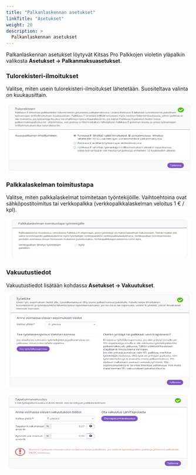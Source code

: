 ```yaml
---
title: "Palkanlaskennan asetukset"
linkTitle: "Asetukset"
weight: 20
description: >
  Palkanlaskennan asetukset
---
```


Palkanlaskennan asetukset löytyvät Kitsas Pro Palkkojen violetin yläpalkin valikosta **Asetukset → Palkanmaksuasetukset**.

### Tulorekisteri-ilmoitukset

Valitse, miten usein tulorekisteri-ilmoitukset lähetetään. Suositeltava valinta on kuukausittain.

![](/img/fi/lisaosa/palkat/asetus1.png)

### Palkkalaskelman toimitustapa

Valitse, miten palkkalaskelmat toimitetaan työntekijöille. Vaihtoehtoina ovat sähköpostitoimitus tai verkkopalkka (verkkopalkkalaskelman veloitus 1 € / kpl).

![](/img/fi/lisaosa/palkat/asetus2.png)

### Vakuutustiedot

Vakuutustiedot lisätään kohdassa **Asetukset → Vakuutukset**. 

![](/img/fi/lisaosa/palkat/asetus3.png)

![](/img/fi/lisaosa/palkat/asetus4.png)
